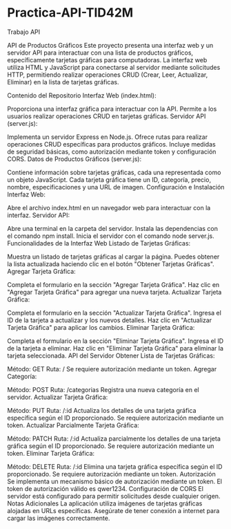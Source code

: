 # Practica-API-TID42M
Trabajo API

API de Productos Gráficos
Este proyecto presenta una interfaz web y un servidor API para interactuar con una lista de productos gráficos, específicamente tarjetas gráficas para computadoras. La interfaz web utiliza HTML y JavaScript para conectarse al servidor mediante solicitudes HTTP, permitiendo realizar operaciones CRUD (Crear, Leer, Actualizar, Eliminar) en la lista de tarjetas gráficas.

Contenido del Repositorio
Interfaz Web (index.html):

Proporciona una interfaz gráfica para interactuar con la API.
Permite a los usuarios realizar operaciones CRUD en tarjetas gráficas.
Servidor API (server.js):

Implementa un servidor Express en Node.js.
Ofrece rutas para realizar operaciones CRUD específicas para productos gráficos.
Incluye medidas de seguridad básicas, como autorización mediante token y configuración CORS.
Datos de Productos Gráficos (server.js):

Contiene información sobre tarjetas gráficas, cada una representada como un objeto JavaScript.
Cada tarjeta gráfica tiene un ID, categoría, precio, nombre, especificaciones y una URL de imagen.
Configuración e Instalación
Interfaz Web:

Abre el archivo index.html en un navegador web para interactuar con la interfaz.
Servidor API:

Abre una terminal en la carpeta del servidor.
Instala las dependencias con el comando npm install.
Inicia el servidor con el comando node server.js.
Funcionalidades de la Interfaz Web
Listado de Tarjetas Gráficas:

Muestra un listado de tarjetas gráficas al cargar la página.
Puedes obtener la lista actualizada haciendo clic en el botón "Obtener Tarjetas Gráficas".
Agregar Tarjeta Gráfica:

Completa el formulario en la sección "Agregar Tarjeta Gráfica".
Haz clic en "Agregar Tarjeta Gráfica" para agregar una nueva tarjeta.
Actualizar Tarjeta Gráfica:

Completa el formulario en la sección "Actualizar Tarjeta Gráfica".
Ingresa el ID de la tarjeta a actualizar y los nuevos detalles.
Haz clic en "Actualizar Tarjeta Gráfica" para aplicar los cambios.
Eliminar Tarjeta Gráfica:

Completa el formulario en la sección "Eliminar Tarjeta Gráfica".
Ingresa el ID de la tarjeta a eliminar.
Haz clic en "Eliminar Tarjeta Gráfica" para eliminar la tarjeta seleccionada.
API del Servidor
Obtener Lista de Tarjetas Gráficas:

Método: GET
Ruta: /
Se requiere autorización mediante un token.
Agregar Categoría:

Método: POST
Ruta: /categorias
Registra una nueva categoría en el servidor.
Actualizar Tarjeta Gráfica:

Método: PUT
Ruta: /:id
Actualiza los detalles de una tarjeta gráfica específica según el ID proporcionado.
Se requiere autorización mediante un token.
Actualizar Parcialmente Tarjeta Gráfica:

Método: PATCH
Ruta: /:id
Actualiza parcialmente los detalles de una tarjeta gráfica según el ID proporcionado.
Se requiere autorización mediante un token.
Eliminar Tarjeta Gráfica:

Método: DELETE
Ruta: /:id
Elimina una tarjeta gráfica específica según el ID proporcionado.
Se requiere autorización mediante un token.
Autorización
Se implementa un mecanismo básico de autorización mediante un token.
El token de autorización válido es qwer1234.
Configuración de CORS
El servidor está configurado para permitir solicitudes desde cualquier origen.
Notas Adicionales
La aplicación utiliza imágenes de tarjetas gráficas alojadas en URLs específicas. Asegúrate de tener conexión a internet para cargar las imágenes correctamente.

